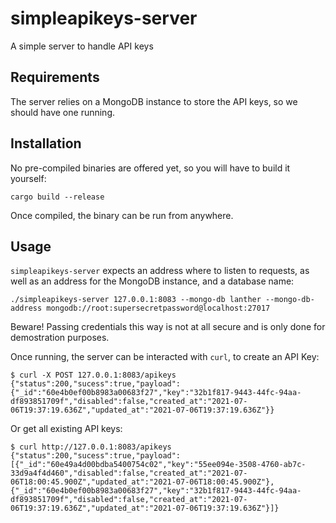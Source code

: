 # simpleapikeys-server

A simple server to handle API keys

## Requirements

The server relies on a MongoDB instance to store the API keys, so we should have one running.

## Installation

No pre-compiled binaries are offered yet, so you will have to build it yourself:

``` shell
cargo build --release
```

Once compiled, the binary can be run from anywhere.

## Usage

`simpleapikeys-server` expects an address where to listen to requests, as well as an address for the MongoDB instance, and a database name:

``` shell
./simpleapikeys-server 127.0.0.1:8083 --mongo-db lanther --mongo-db-address mongodb://root:supersecretpassword@localhost:27017
```

Beware! Passing credentials this way is not at all secure and is only done for demostration purposes.

Once running, the server can be interacted with `curl`, to create an API Key:

``` shell
$ curl -X POST 127.0.0.1:8083/apikeys
{"status":200,"sucess":true,"payload":{"_id":"60e4b0ef00b8983a00683f27","key":"32b1f817-9443-44fc-94aa-df893851709f","disabled":false,"created_at":"2021-07-06T19:37:19.636Z","updated_at":"2021-07-06T19:37:19.636Z"}}
```

Or get all existing API keys:

``` shell
$ curl http://127.0.0.1:8083/apikeys
{"status":200,"sucess":true,"payload":[{"_id":"60e49a4d00bdba5400754c02","key":"55ee094e-3508-4760-ab7c-33d9a4f4d460","disabled":false,"created_at":"2021-07-06T18:00:45.900Z","updated_at":"2021-07-06T18:00:45.900Z"},{"_id":"60e4b0ef00b8983a00683f27","key":"32b1f817-9443-44fc-94aa-df893851709f","disabled":false,"created_at":"2021-07-06T19:37:19.636Z","updated_at":"2021-07-06T19:37:19.636Z"}]}
```
